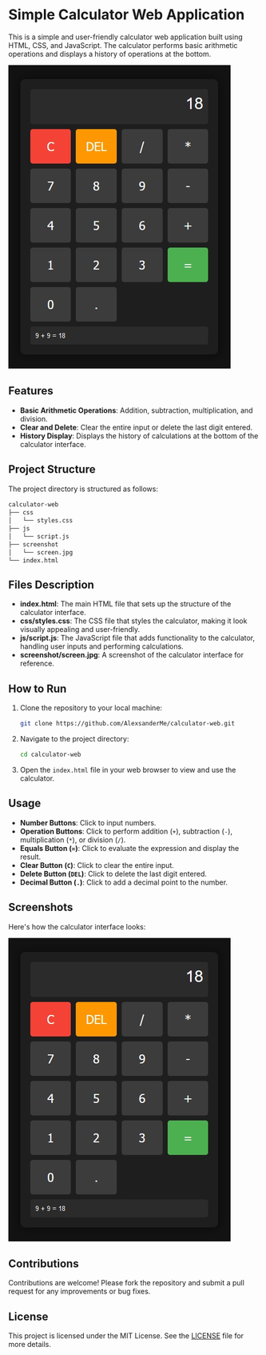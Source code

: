 # Simple Calculator Web Application

This is a simple and user-friendly calculator web application built using HTML, CSS, and JavaScript. The calculator performs basic arithmetic operations and displays a history of operations at the bottom.

![Calculator Interface](./screenshot/screen.jpg)

## Features

- **Basic Arithmetic Operations**: Addition, subtraction, multiplication, and division.
- **Clear and Delete**: Clear the entire input or delete the last digit entered.
- **History Display**: Displays the history of calculations at the bottom of the calculator interface.

## Project Structure

The project directory is structured as follows:

```
calculator-web
├── css
│   └── styles.css
├── js
│   └── script.js
├── screenshot
│   └── screen.jpg
└── index.html
```

## Files Description

- **index.html**: The main HTML file that sets up the structure of the calculator interface.
- **css/styles.css**: The CSS file that styles the calculator, making it look visually appealing and user-friendly.
- **js/script.js**: The JavaScript file that adds functionality to the calculator, handling user inputs and performing calculations.
- **screenshot/screen.jpg**: A screenshot of the calculator interface for reference.

## How to Run

1. Clone the repository to your local machine:
   ```bash
   git clone https://github.com/AlexsanderMe/calculator-web.git
   ```

2. Navigate to the project directory:
   ```bash
   cd calculator-web
   ```

3. Open the `index.html` file in your web browser to view and use the calculator.

## Usage

- **Number Buttons**: Click to input numbers.
- **Operation Buttons**: Click to perform addition (`+`), subtraction (`-`), multiplication (`*`), or division (`/`).
- **Equals Button (`=`)**: Click to evaluate the expression and display the result.
- **Clear Button (`C`)**: Click to clear the entire input.
- **Delete Button (`DEL`)**: Click to delete the last digit entered.
- **Decimal Button (`.`)**: Click to add a decimal point to the number.

## Screenshots

Here's how the calculator interface looks:

![Calculator Interface](./screenshot/screen.jpg)

## Contributions

Contributions are welcome! Please fork the repository and submit a pull request for any improvements or bug fixes.

## License

This project is licensed under the MIT License. See the [LICENSE](LICENSE) file for more details.
